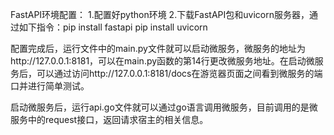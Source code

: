 FastAPI环境配置：
	1.配置好python环境
	2.下载FastAPI包和uvicorn服务器，通过如下指令：pip install fastapi 
					            pip install uvicorn

配置完成后，运行文件中的main.py文件就可以启动微服务，微服务的地址为http://127.0.0.1:8181，可以在main.py函数的第14行更改微服务地址。在启动微服务后，可以通过访问http://127.0.0.1:8181/docs在游览器页面之间看到微服务的端口并进行简单测试。

启动微服务后，运行api.go文件就可以通过go语言调用微服务，目前调用的是微服务中的request接口，返回请求宿主的相关信息。

